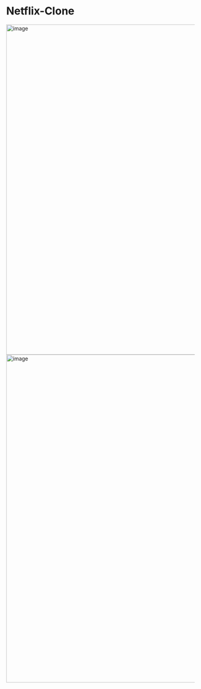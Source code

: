 # Netflix-Clone
<img width="1881" height="881" alt="image" src="https://github.com/user-attachments/assets/7b654bf2-d370-45f3-9bb8-3caaa14ae5a5" />
<img width="1853" height="875" alt="image" src="https://github.com/user-attachments/assets/8aa61ddb-0b9f-432a-ab8f-e523220b0f3a" />


